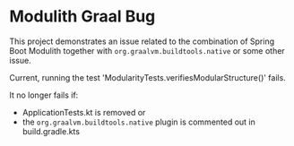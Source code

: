 # Modulith Graal Bug

This project demonstrates an issue related to the combination of Spring Boot Modulith together with `org.graalvm.buildtools.native` or some other issue.

Current, running the test 'ModularityTests.verifiesModularStructure()' fails.

It no longer fails if:
* ApplicationTests.kt is removed or
* the `org.graalvm.buildtools.native` plugin is commented out in build.gradle.kts
